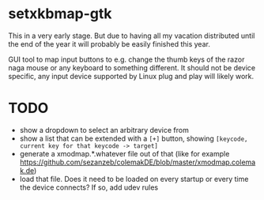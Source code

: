 # setxkbmap-gtk

This in a very early stage. But due to having all my vacation distributed until the end of the year it will probably
be easily finished this year.

GUI tool to map input buttons to e.g. change the thumb keys of the razor naga mouse or any keyboard to something
different. It should not be device specific, any input device supported by Linux plug and play will likely
work.

# TODO

- show a dropdown to select an arbitrary device from
- show a list that can be extended with a `[+]` button, showing `[keycode, current key for that keycode -> target]`
- generate a xmodmap.*.whatever file out of that (like for example https://github.com/sezanzeb/colemakDE/blob/master/xmodmap.colemak.de)
- load that file. Does it need to be loaded on every startup or every time the device connects? If so, add udev rules
